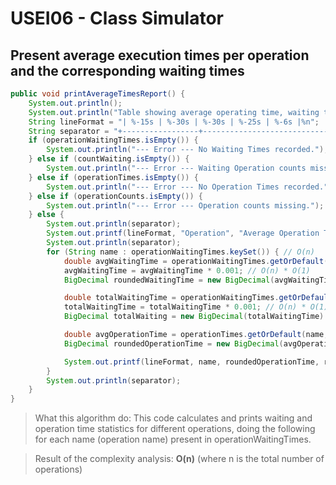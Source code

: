 # USEI06 - Class Simulator

## Present average execution times per operation and the corresponding waiting times

```java
public void printAverageTimesReport() {
    System.out.println();
    System.out.println("Table showing average operating time, waiting time and total waiting time:");
    String lineFormat = "| %-15s | %-30s | %-30s | %-25s | %-6s |%n";
    String separator = "+-----------------+--------------------------------+--------------------------------+---------------------------+--------+";
    if (operationWaitingTimes.isEmpty()) {
        System.out.println("--- Error --- No Waiting Times recorded.");
    } else if (countWaiting.isEmpty()) {
        System.out.println("--- Error --- Waiting Operation counts missing.");
    } else if (operationTimes.isEmpty()) {
        System.out.println("--- Error --- No Operation Times recorded.");
    } else if (operationCounts.isEmpty()) {
        System.out.println("--- Error --- Operation counts missing.");
    } else {
        System.out.println(separator);
        System.out.printf(lineFormat, "Operation", "Average Operation Time (sec)", "Average Waiting Time (sec)", "Total Waiting Time (sec)", "No. Op");
        System.out.println(separator);
        for (String name : operationWaitingTimes.keySet()) { // O(n)
            double avgWaitingTime = operationWaitingTimes.getOrDefault(name, 0.0) / countWaiting.getOrDefault(name, 1); // O(n) * O(1)
            avgWaitingTime = avgWaitingTime * 0.001; // O(n) * O(1)
            BigDecimal roundedWaitingTime = new BigDecimal(avgWaitingTime).setScale(2, RoundingMode.HALF_UP); // O(n) * O(1)

            double totalWaitingTime = operationWaitingTimes.getOrDefault(name, 0.0); // O(n) * O(1)
            totalWaitingTime = totalWaitingTime * 0.001; // O(n) * O(1)
            BigDecimal totalWaiting = new BigDecimal(totalWaitingTime).setScale(2, RoundingMode.HALF_UP); // O(n) * O(1)

            double avgOperationTime = operationTimes.getOrDefault(name, 0.0) / operationCounts.getOrDefault(name, 1); // O(n) * O(1)
            BigDecimal roundedOperationTime = new BigDecimal(avgOperationTime).setScale(2, RoundingMode.UP); // O(n) * O(1)

            System.out.printf(lineFormat, name, roundedOperationTime, roundedWaitingTime, totalWaiting, operationCounts.getOrDefault(name, 1)); // O(n) * O(1)
        }
        System.out.println(separator);
    }
}
```

> What this algorithm do: This code calculates and prints waiting and operation time statistics for different operations, doing the following for each name (operation name) present in operationWaitingTimes.

> Result of the complexity analysis: **O(n)** (where n is the total number of operations)